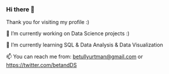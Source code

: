 ### Hi there 👋 
Thank you for visiting my profile :)

🔭 I’m currently working on Data Science projects :)

🌱 I’m currently learning SQL & Data Analysis & Data Visualization

📫 You can reach me from: betullyurtman@gmail.com or https://twitter.com/betandDS
